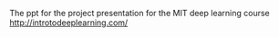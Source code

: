 The ppt for the project presentation for the MIT deep learning course http://introtodeeplearning.com/
